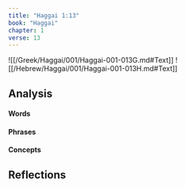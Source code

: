 ```yaml
---
title: "Haggai 1:13"
book: "Haggai"
chapter: 1
verse: 13
---
```

![[/Greek/Haggai/001/Haggai-001-013G.md#Text]]
![[/Hebrew/Haggai/001/Haggai-001-013H.md#Text]]

## Analysis

#### Words

#### Phrases

#### Concepts

## Reflections
